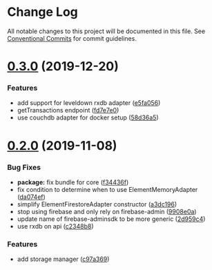 # Change Log

All notable changes to this project will be documented in this file.
See [Conventional Commits](https://conventionalcommits.org) for commit guidelines.

# [0.3.0](https://github.com/decentralized-identity/element/compare/v0.2.0...v0.3.0) (2019-12-20)


### Features

* add support for leveldown rxdb adapter ([e5fa056](https://github.com/decentralized-identity/element/commit/e5fa056))
* getTransactions endpoint ([fd7e7e0](https://github.com/decentralized-identity/element/commit/fd7e7e0))
* use couchdb adapter for docker setup ([58d36a5](https://github.com/decentralized-identity/element/commit/58d36a5))





# [0.2.0](https://github.com/decentralized-identity/element/compare/v0.0.2-2...v0.2.0) (2019-11-08)


### Bug Fixes

* **package:** fix bundle for core ([f34436f](https://github.com/decentralized-identity/element/commit/f34436f))
* fix condition to determine when to use ElementMemoryAdapter ([da074ef](https://github.com/decentralized-identity/element/commit/da074ef))
* simplify ElementFirestoreAdapter constructor ([a3dc196](https://github.com/decentralized-identity/element/commit/a3dc196))
* stop using firebase and only rely on firebase-admin ([9908e0a](https://github.com/decentralized-identity/element/commit/9908e0a))
* update name of firebase-adminsdk to be more generic ([2d959c4](https://github.com/decentralized-identity/element/commit/2d959c4))
* use rxdb on api ([c2348b8](https://github.com/decentralized-identity/element/commit/c2348b8))


### Features

* add storage manager ([c97a369](https://github.com/decentralized-identity/element/commit/c97a369))
